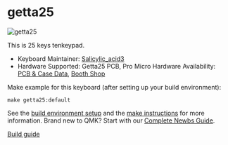 # getta25

![getta25](https://cdn-ak.f.st-hatena.com/images/fotolife/S/Salicylic_acid3/20191127/20191127005608.png)

This is 25 keys tenkeypad. 

* Keyboard Maintainer: [Salicylic_acid3](https://github.com/Salicylic-acid3)
* Hardware Supported: Getta25 PCB, Pro Micro
Hardware Availability: [PCB & Case Data](https://github.com/Salicylic-acid3/PCB_Data), [Booth Shop](https://salicylic-acid3.booth.pm/items/1700006)

Make example for this keyboard (after setting up your build environment):

    make getta25:default

See the [build environment setup](https://docs.qmk.fm/#/getting_started_build_tools) and the [make instructions](https://docs.qmk.fm/#/getting_started_make_guide) for more information. Brand new to QMK? Start with our [Complete Newbs Guide](https://docs.qmk.fm/#/newbs).

[Build guide](https://salicylic-acid3.hatenablog.com/entry/getta25-rev2-build-guide)
